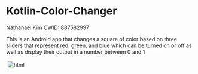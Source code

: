 # Kotlin-Color-Changer

Nathanael Kim
CWID: 887582997

This is an Android app that changes a square of color based on three sliders that represent red, green, and blue which can be turned on or off as well as display their output in a number between 0 and 1

<img src="https://cdn.discordapp.com/attachments/1039702613421195317/1076399952961478727/image.png" alt="html" style="vertical-align:top; margin:4px">
